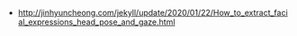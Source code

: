 *	http://jinhyuncheong.com/jekyll/update/2020/01/22/How_to_extract_facial_expressions_head_pose_and_gaze.html